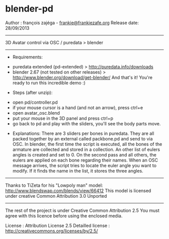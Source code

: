 blender-pd
==========

Author : françois zajéga - frankie@frankiezafe.org
Release date: 28/09/2013
**************************************************

3D Avatar control via OSC / puredata > blender

**************************************************

* Requirements:
- puredata extended (pd-extended) > http://puredata.info/downloads
- blender 2.67 (not tested on other releases) > http://www.blender.org/download/get-blender/
And that's it! You're ready to run this incredible demo :)

* Steps (after unzip):
- open pd/controller.pd
- if your mouse cursor is a hand (and not an arrow), press ctrl+e
- open avatar_osc.blend
- put your mouse in the 3D panel and press ctrl+p
- go back to pd and play with the sliders, you'll see the body parts move.

* Explanations:
There are 3 sliders per bones in puredata. They are all packed together by an external called packbone.pd and send to via OSC.
In blender, the first time the script is executed, all the bones of the armature are collected and stored in a collection.
An other list of eulers angles is created and set to 0.
On the second pass and all others, the eulers are applied on each bone regarding their names.
When an OSC message arrives, the script tries to locate the euler angle you want to modify. If it finds the name in the list, it stores the three angles.

**************************************************

Thanks to TiZeta for his "Lowpoly man" model: http://www.blendswap.com/blends/view/66412
This model is licensed under creative Common Attribution 3.0 Unported 
**************************************************

The rest of the project is under Creative Common Attribution 2.5
You must agree with this licence before using the enclosed media.

License : Attribution License 2.5
Detailled license : http://creativecommons.org/licenses/by/2.5/
